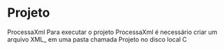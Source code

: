 # Projeto
ProcessaXml
Para executar o projeto ProcessaXml é necessário criar um arquivo XML_
em uma pasta chamada Projeto no disco local C
